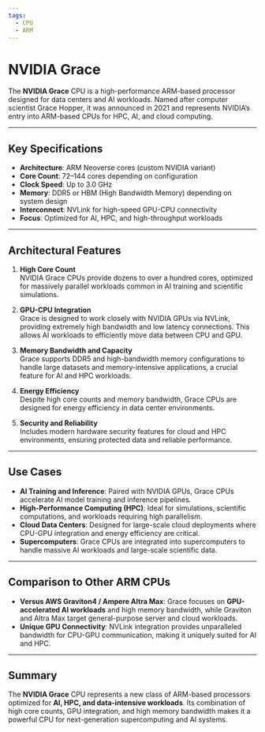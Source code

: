 ```yaml
---
tags:
  - CPU
  - ARM
---
```


# NVIDIA Grace

The **NVIDIA Grace** CPU is a high-performance ARM-based processor designed for data centers and AI workloads. Named after computer scientist Grace Hopper, it was announced in 2021 and represents NVIDIA’s entry into ARM-based CPUs for HPC, AI, and cloud computing.

---

## Key Specifications

- **Architecture**: ARM Neoverse cores (custom NVIDIA variant)
- **Core Count**: 72–144 cores depending on configuration
- **Clock Speed**: Up to 3.0 GHz
- **Memory**: DDR5 or HBM (High Bandwidth Memory) depending on system design
- **Interconnect**: NVLink for high-speed GPU-CPU connectivity
- **Focus**: Optimized for AI, HPC, and high-throughput workloads

---

## Architectural Features

1. **High Core Count**  
   NVIDIA Grace CPUs provide dozens to over a hundred cores, optimized for massively parallel workloads common in AI training and scientific simulations.

2. **GPU-CPU Integration**  
   Grace is designed to work closely with NVIDIA GPUs via NVLink, providing extremely high bandwidth and low latency connections. This allows AI workloads to efficiently move data between CPU and GPU.

3. **Memory Bandwidth and Capacity**  
   Grace supports DDR5 and high-bandwidth memory configurations to handle large datasets and memory-intensive applications, a crucial feature for AI and HPC workloads.

4. **Energy Efficiency**  
   Despite high core counts and memory bandwidth, Grace CPUs are designed for energy efficiency in data center environments.

5. **Security and Reliability**  
   Includes modern hardware security features for cloud and HPC environments, ensuring protected data and reliable performance.

---

## Use Cases

- **AI Training and Inference**: Paired with NVIDIA GPUs, Grace CPUs accelerate AI model training and inference pipelines.
- **High-Performance Computing (HPC)**: Ideal for simulations, scientific computations, and workloads requiring high parallelism.
- **Cloud Data Centers**: Designed for large-scale cloud deployments where CPU-GPU integration and energy efficiency are critical.
- **Supercomputers**: Grace CPUs are integrated into supercomputers to handle massive AI workloads and large-scale scientific data.

---

## Comparison to Other ARM CPUs

- **Versus AWS Graviton4 / Ampere Altra Max**: Grace focuses on **GPU-accelerated AI workloads** and high memory bandwidth, while Graviton and Altra Max target general-purpose server and cloud workloads.
- **Unique GPU Connectivity**: NVLink integration provides unparalleled bandwidth for CPU-GPU communication, making it uniquely suited for AI and HPC.

---

## Summary

The **NVIDIA Grace** CPU represents a new class of ARM-based processors optimized for **AI, HPC, and data-intensive workloads**. Its combination of high core counts, GPU integration, and high memory bandwidth makes it a powerful CPU for next-generation supercomputing and AI systems.
